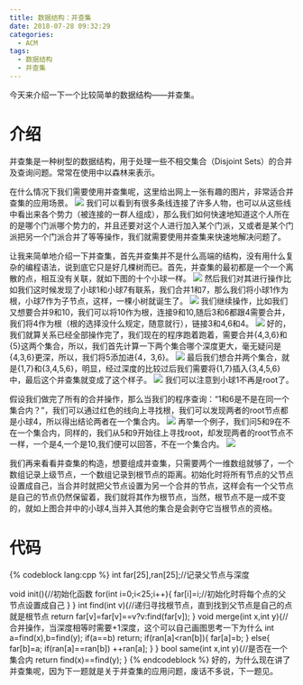 ```yaml
---
title: 数据结构：并查集
date: 2018-07-28 09:32:29
categories:
  - ACM
tags:
  - 数据结构
  - 并查集
---
```

今天来介绍一下一个比较简单的数据结构——并查集。
# 介绍
并查集是一种树型的数据结构，用于处理一些不相交集合（Disjoint Sets）的合并及查询问题。常常在使用中以森林来表示。

在什么情况下我们需要使用并查集呢，这里给出网上一张有趣的图片，非常适合并查集的应用场景。
![](/img/并查集1.png)
我们可以看到有很多条线连接了许多人物，也可以从这些线中看出来各个势力（被连接的一群人组成），那么我们如何快速地知道这个人所在的是哪个门派哪个势力的，并且还要对这个人进行加入某个门派，又或者是某个门派把另一个门派合并了等等操作，我们就需要使用并查集来快速地解决问题了。

让我来简单地介绍一下并查集，首先并查集并不是什么高端的结构，没有用什么复杂的编程语法，说到底它只是好几棵树而已。首先，并查集的最初都是一个一个离散的点，相互没有关联，就如下图的十个小球一样。
![](/img/并查集2.png)
然后我们对其进行操作比如我们这时候发现了小球1和小球7有联系，我们合并1和7，那么我们将小球1作为根，小球7作为子节点，这样，一棵小树就诞生了。
![](/img/并查集3.png)
我们继续操作，比如我们又想要合并9和10，我们可以将10作为根，连接9和10,随后3和6都跟4需要合并，我们将4作为根（根的选择没什么规定，随意就行），链接3和4,6和4。
![](/img/并查集4.png)
好的，我们就算关系已经全部操作完了，我们现在的程序跑着跑着，需要合并{4,3,6}和{5}这两个集合，所以，我们首先计算一下两个集合哪个深度更大，毫无疑问是{4,3,6}更深，所以，我们将5添加进{4，3,6}。
![](/img/并查集5.png)
最后我们想合并两个集合，就是{1,7}和{3,4,5,6}，明显，经过深度的比较过后我们需要将{1,7}插入{3,4,5,6}中，最后这个并查集就变成了这个样子。
![](/img/并查集6.png)
我们可以注意到小球1不再是root了。

假设我们做完了所有的合并操作，那么当我们的程序查询：“1和6是不是在同一个集合内？”，我们可以通过红色的线向上寻找根，我们可以发现两者的root节点都是小球4，所以得出结论两者在一个集合内。
![](/img/并查集7.png)
再举一个例子，我们问5和9在不在一个集合内，同样的，我们从5和9开始往上寻找root，却发现两者的root节点不一样，一个是4,一个是10,我们便可以回答，不在一个集合内。
![](/img/并查集8.png)

我们再来看看并查集的构造，想要组成并查集，只需要两个一维数组就够了，一个数组记录上级节点，一个数组记录到根节点的距离。初始化时将所有节点的父节点设置成自己，当合并时就把父节点设置为另一个合并的节点，这样会有一个父节点是自己的节点仍然保留着，我们就将其作为根节点，当然，根节点不是一成不变的，就如上图合并中的小球4,当并入其他的集合是会剥夺它当根节点的资格。
# 代码
{% codeblock lang:cpp %}
int far[25],ran[25];//记录父节点与深度

void init(){//初始化函数
    for(int i=0;i<25;i++){
        far[i]=i;//初始化时将每个点的父节点设置成自己
    }
}
int find(int v){//递归寻找根节点，直到找到父节点是自己的点就是根节点
    return far[v]=far[v]==v?v:find(far[v]);
}
void merge(int x,int y){//合并操作，当深度相等时需要+1深度，这个可以自己画图思考一下为什么
    int a=find(x),b=find(y);
    if(a==b)
        return;
    if(ran[a]<ran[b]){
        far[a]=b;
    }
    else{
        far[b]=a;
        if(ran[a]==ran[b])
            ++ran[a];
    }
}
bool same(int x,int y){//是否在一个集合内
    return find(x)==find(y);
}
{% endcodeblock %}
好的，为什么现在讲了并查集呢，因为下一题就是关于并查集的应用问题，废话不多说，下一题见。